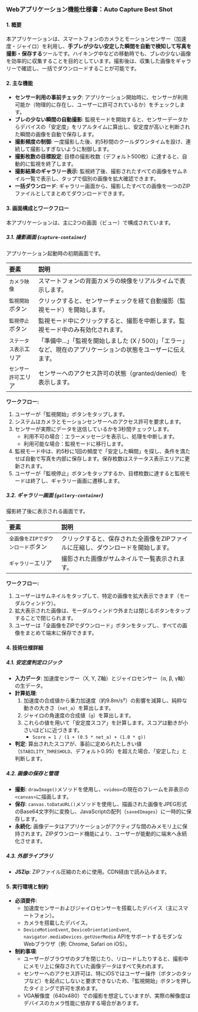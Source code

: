 ### Webアプリケーション機能仕様書：Auto Capture Best Shot

#### 1. 概要
本アプリケーションは、スマートフォンのカメラとモーションセンサー（加速度・ジャイロ）を利用し、**手ブレが少ない安定した瞬間を自動で検知して写真を撮影・保存する**ツールです。ハイキング中などの移動時でも、ブレの少ない画像を効率的に収集することを目的としています。撮影後は、収集した画像をギャラリーで確認し、一括でダウンロードすることが可能です。

#### 2. 主な機能
- **センサー利用の事前チェック**: アプリケーション開始時に、センサーが利用可能か（物理的に存在し、ユーザーに許可されているか）をチェックします。
- **ブレの少ない瞬間の自動撮影**: 監視モードを開始すると、センサーデータからデバイスの「安定度」をリアルタイムに算出し、安定度が高いと判断された瞬間の画像を自動で保存します。
- **撮影頻度の制御**: 一度撮影した後、約5秒間のクールダウンタイムを設け、連続して撮影しすぎないように制御します。
- **撮影枚数の目標設定**: 目標の撮影枚数（デフォルト500枚）に達すると、自動的に監視を終了します。
- **撮影結果のギャラリー表示**: 監視終了後、撮影されたすべての画像をサムネイル一覧で表示し、タップで個別の画像を拡大確認できます。
- **一括ダウンロード**: ギャラリー画面から、撮影したすべての画像を一つのZIPファイルとしてまとめてダウンロードできます。

#### 3. 画面構成とワークフロー
本アプリケーションは、主に2つの画面（ビュー）で構成されています。

##### 3.1. 撮影画面 (`capture-container`)
アプリケーション起動時の初期画面です。

| 要素 | 説明 |
|:---|:---|
| `カメラ映像` | スマートフォンの背面カメラの映像をリアルタイムで表示します。 |
| `監視開始`ボタン | クリックすると、センサーチェックを経て自動撮影（監視モード）を開始します。 |
| `監視停止`ボタン | 監視モード中にクリックすると、撮影を中断します。監視モード中のみ有効化されます。 |
| `ステータス表示`エリア | 「準備中...」「監視を開始しました (X / 500)」「エラー」など、現在のアプリケーションの状態をユーザーに伝えます。 |
| `センサー許可`エリア | センサーへのアクセス許可の状態（granted/denied）を表示します。 |

**ワークフロー:**
1.  ユーザーが「監視開始」ボタンをタップします。
2.  システムはカメラとモーションセンサーへのアクセス許可を要求します。
3.  センサーが実際にデータを送信しているかを3秒間チェックします。
    - 利用不可の場合：エラーメッセージを表示し、処理を中断します。
    - 利用可能な場合：監視モードに移行します。
4.  監視モード中は、約5秒に1回の頻度で「安定した瞬間」を探し、条件を満たせば自動で写真を内部に保存します。保存枚数はステータス表示エリアに更新されます。
5.  ユーザーが「監視停止」ボタンをタップするか、目標枚数に達すると監視モードは終了し、ギャラリー画面に遷移します。

##### 3.2. ギャラリー画面 (`gallery-container`)
撮影終了後に表示される画面です。

| 要素 | 説明 |
|:---|:---|
| `全画像をZIPでダウンロード`ボタン | クリックすると、保存された全画像をZIPファイルに圧縮し、ダウンロードを開始します。 |
| `ギャラリー`エリア | 撮影された画像がサムネイルで一覧表示されます。 |

**ワークフロー:**
1.  ユーザーはサムネイルをタップして、特定の画像を拡大表示できます（モーダルウィンドウ）。
2.  拡大表示された画像は、モーダルウィンドウ外または閉じるボタンをタップすることで閉じられます。
3.  ユーザーは「全画像をZIPでダウンロード」ボタンをタップし、すべての画像をまとめて端末に保存できます。

#### 4. 技術仕様詳細

##### 4.1. 安定度判定ロジック
- **入力データ**: 加速度センサー（X, Y, Z軸）とジャイロセンサー（α, β, γ軸）の生データ。
- **計算処理**:
    1.  加速度の合成値から重力加速度（約9.8m/s²）の影響を減算し、純粋な動きの大きさ（`net_a`）を算出します。
    2.  ジャイロの角速度の合成値（`g`）を算出します。
    3.  これらの値を用いて「安定度スコア」を計算します。スコアは動きが小さいほど`1`に近づきます。
        - `Score = 1 / (1 + (0.5 * net_a) + (1.0 * g))`
- **判定**: 算出されたスコアが、事前に定められたしきい値（`STABILITY_THRESHOLD`、デフォルト0.95）を超えた場合、「安定した」と判断します。

##### 4.2. 画像の保存と管理
- **撮影**: `drawImage()`メソッドを使用し、`<video>`の現在のフレームを非表示の`<canvas>`に描画します。
- **保存**: `canvas.toDataURL()`メソッドを使用し、描画された画像をJPEG形式のBase64文字列に変換し、JavaScriptの配列（`savedImages`）に一時的に保存します。
- **永続化**: 画像データはアプリケーションがアクティブな間のみメモリ上に保持されます。ZIPダウンロード機能により、ユーザーが能動的に端末へ永続化させます。

##### 4.3. 外部ライブラリ
- **JSZip**: ZIPファイル圧縮のために使用。CDN経由で読み込みます。

#### 5. 実行環境と制約
- **必須要件**:
    - 加速度センサーおよびジャイロセンサーを搭載したデバイス（主にスマートフォン）。
    - カメラを搭載したデバイス。
    - `DeviceMotionEvent`, `DeviceOrientationEvent`, `navigator.mediaDevices.getUserMedia` APIをサポートするモダンなWebブラウザ（例: Chrome, Safari on iOS）。
- **制約事項**:
    - ユーザーがブラウザのタブを閉じたり、リロードしたりすると、撮影中にメモリ上に保存されていた画像データはすべて失われます。
    - センサーへのアクセス許可は、特にiOSではユーザー操作（ボタンのタップなど）を起点にしないと要求できないため、「監視開始」ボタンを押したタイミングで許可を求めます。
    - VGA解像度（640x480）での撮影を想定していますが、実際の解像度はデバイスのカメラ性能に依存する場合があります。